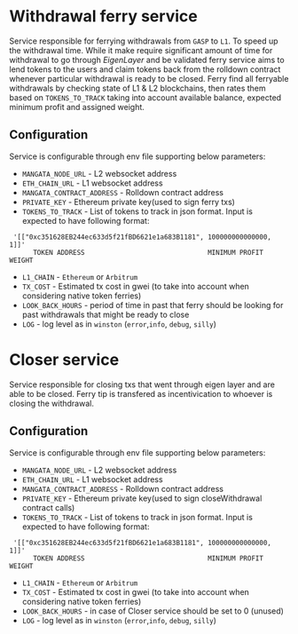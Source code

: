 # Withdrawal ferry service
Service responsible for ferrying withdrawals from `GASP` to `L1`. To speed up the withdrawal time. While it make require significant amount of time for withdrawal to go through *EigenLayer* and be validated ferry service aims to lend tokens to the users and claim tokens back from the rolldown contract whenever particular withdrawal is ready to be closed. Ferry find all ferryable withdrawals by checking state of L1 & L2 blockchains, then rates them based on `TOKENS_TO_TRACK` taking into account available balance, expected minimum profit and assigned weight. 

## Configuration
Service is configurable through env file supporting below parameters:
 * `MANGATA_NODE_URL` - L2 websocket address
 * `ETH_CHAIN_URL` -  L1 websocket address
 * `MANGATA_CONTRACT_ADDRESS` - Rolldown contract address
 * `PRIVATE_KEY` - Ethereum private key(used to sign ferry txs)
 * `TOKENS_TO_TRACK` - List of tokens to track in json format. Input is expected to have following format: 
```
 '[["0xc351628EB244ec633d5f21fBD6621e1a683B1181", 100000000000000, 1]]'
      TOKEN ADDRESS                               MINIMUM PROFIT   WEIGHT

```
 * `L1_CHAIN` - `Ethereum` or `Arbitrum`
 * `TX_COST` - Estimated tx cost in gwei (to take into account when considering native token ferries)
 * `LOOK_BACK_HOURS` - period of time in past that ferry should be looking for past withdrawals that might be ready to close
 * `LOG` - log level as in `winston` (`error`,`info`, `debug`, `silly`)

# Closer service
Service responsible for closing txs that went through eigen layer and are able to be closed. Ferry tip is transfered as incentivication to whoever is closing the withdrawal.

## Configuration
Service is configurable through env file supporting below parameters:
 * `MANGATA_NODE_URL` - L2 websocket address
 * `ETH_CHAIN_URL` -  L1 websocket address
 * `MANGATA_CONTRACT_ADDRESS` - Rolldown contract address
 * `PRIVATE_KEY` - Ethereum private key(used to sign closeWithdrawal contract calls)
 * `TOKENS_TO_TRACK` - List of tokens to track in json format. Input is expected to have following format: 
```
 '[["0xc351628EB244ec633d5f21fBD6621e1a683B1181", 100000000000000, 1]]'
      TOKEN ADDRESS                               MINIMUM PROFIT   WEIGHT
```
 * `L1_CHAIN` - `Ethereum` or `Arbitrum`
 * `TX_COST` - Estimated tx cost in gwei (to take into account when considering native token ferries)
 * `LOOK_BACK_HOURS` - in case of Closer service should be set to 0 (unused)
 * `LOG` - log level as in `winston` (`error`,`info`, `debug`, `silly`)
